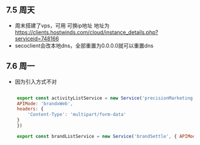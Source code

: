 ## 7.5 周天
- 周末搭建了vps，可用 可换ip地址 地址为 https://clients.hostwinds.com/cloud/instance_details.php?serviceid=748166
- secoclient会改本地dns，全部重置为0.0.0.0就可以重置dns


## 7.6 周一
- 因为引入方式不对
  
``` JavaScript

    export const activityListService = new Service('precisionMarketing', {
    APIMode: 'brandxWeb',
    headers: {
        'Content-Type': 'multipart/form-data'
    }
    })

    export const brandListService = new Service('brandSettle', { APIMode: 'brandxWeb' })

    
```